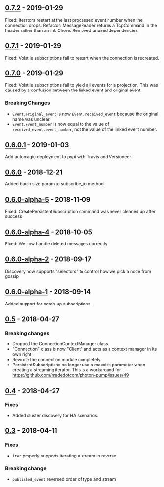 ## [0.7.2] - 2019-01-29
Fixed: Iterators restart at the last processed event number when the connection drops.
Refactor: MessageReader returns a TcpCommand in the header rather than an int.
Chore: Removed unused dependencies.

## [0.7.1] - 2019-01-29
Fixed: Volatile subscriptions fail to restart when the connection is recreated.

## [0.7.0] - 2019-01-29
Fixed: Volatile subscriptions fail to yield all events for a projection.
  This was caused by a confusion between the linked event and original event.

### Breaking Changes
 - `Event.original_event` is now `Event.received_event` because the original name was unclear.
 - `Event.event_number` is now equal to the value of `received_event.event_number`, not the value of the linked event number.

## [0.6.0.1] - 2019-01-03
Add automagic deployment to pypi with Travis and Versioneer

## [0.6.0] - 2018-12-21
Added batch size param to subscribe_to method

## [0.6.0-alpha-5] - 2018-11-09
Fixed: CreatePersistentSubscription command was never cleaned up after success

## [0.6.0-alpha-4] - 2018-10-05
Fixed: We now handle deleted messages correctly.

## [0.6.0-alpha-2] - 2018-09-17
Discovery now supports "selectors" to control how we pick a node from gossip

## [0.6.0-alpha-1] - 2018-09-14
Added support for catch-up subscriptions.

## [0.5] - 2018-04-27
### Breaking changes
 - Dropped the ConnectionContextManager class.
 - "Connection" class is now "Client" and acts as a context manager in its own right
 - Rewrote the connection module completely.
 - PersistentSubscriptions no longer use a maxsize parameter when creating a streaming iterator. This is a workaround for https://github.com/madedotcom/photon-pump/issues/49

## [0.4] - 2018-04-27
### Fixes
- Added cluster discovery for HA scenarios.

## [0.3] - 2018-04-11
### Fixes
- `iter` properly supports iterating a stream in reverse.
### Breaking change
- `published_event` reversed order of type and stream


[0.7.2]: https://github.com/madedotcom/photon-pump/compare/v0.7.1..v0.7.2
[0.7.1]: https://github.com/madedotcom/photon-pump/compare/v0.7.0..v0.7.1
[0.7.0]: https://github.com/madedotcom/photon-pump/compare/v0.6.0.1..v0.7.0
[0.6.0.1]: https://github.com/madedotcom/photon-pump/compare/v0.6.0..v0.6.0.1
[0.6.0]: https://github.com/madedotcom/photon-pump/compare/v0.6.0-alpha-5..v0.6.0
[0.6.0-alpha-5]: https://github.com/madedotcom/photon-pump/compare/v0.6.0-alpha-4..v0.6.0-alpha-5
[0.6.0-alpha-4]: https://github.com/madedotcom/photon-pump/compare/v0.6.0-alpha-2..v0.6.0-alpha-4
[0.6.0-alpha-2]: https://github.com/madedotcom/photon-pump/compare/v0.6.0-alpha-1..v0.6.0-alpha-2
[0.6.0-alpha-2]: https://github.com/madedotcom/photon-pump/compare/v0.6.0-alpha-1..v0.6.0-alpha-2
[0.6.0-alpha-1]: https://github.com/madedotcom/photon-pump/compare/v0.5.0..v0.6.0-alpha-1
[0.5]: https://github.com/madedotcom/photon-pump/compare/v0.4.0..v0.5.0
[0.4]: https://github.com/madedotcom/photon-pump/compare/v0.3.0..v0.4.0
[0.3]: https://github.com/madedotcom/photon-pump/compare/v0.2.5..v0.3
[0.2.5]: https://github.com/madedotcom/photon-pump/compare/v0.2.4..v0.2.5
